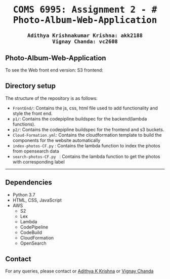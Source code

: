 <div align="center">

<samp>

<h1> COMS 6995: Assignment 2 - # Photo-Album-Web-Application</h1>

<h3> Adithya Krishnakumar Krishna: akk2188 <br> Vignay Chanda: vc2608 </h3>
</samp>   

</div>     

## Photo-Album-Web-Application
To see the Web front end version:
S3 frontend: 


## Directory setup
<!---------------------------------------------------------------------------------------------------------------->
The structure of the repository is as follows: 

- `FrontEnd/`: Contains the js, css, html file used to add functionality and style the front end.
- `p1/`: Contains the codepipline buildspec for the backend(lambda functions).
- `p2/`: Contains the codepipline buildspec for the frontend and s3 buckets.
- `Cloud-Formation.yml`: Contains the cloudformation template to build the components for the website automatically
- `index-photos-CF.py` : Contains the lambda function to index the photos from opensearch data
- `search-photos-CF.py ` : Contains the lambda function to get the photos with corresponding label

---

## Dependencies
- Python 3.7
- HTML, CSS, JavaScript
- AWS 
   - S2
   - Lex
   - Lambda
   - CodePipeline
   - CodeBuild
   - CloudFormation
   - OpenSearch 

## Contact

For any queries, please contact or [Adithya K Krishna](mailto:adithya.krishnakumar@gmail.com) or [Vignay Chanda](mailto:vignay8055chanda@gmail.com)